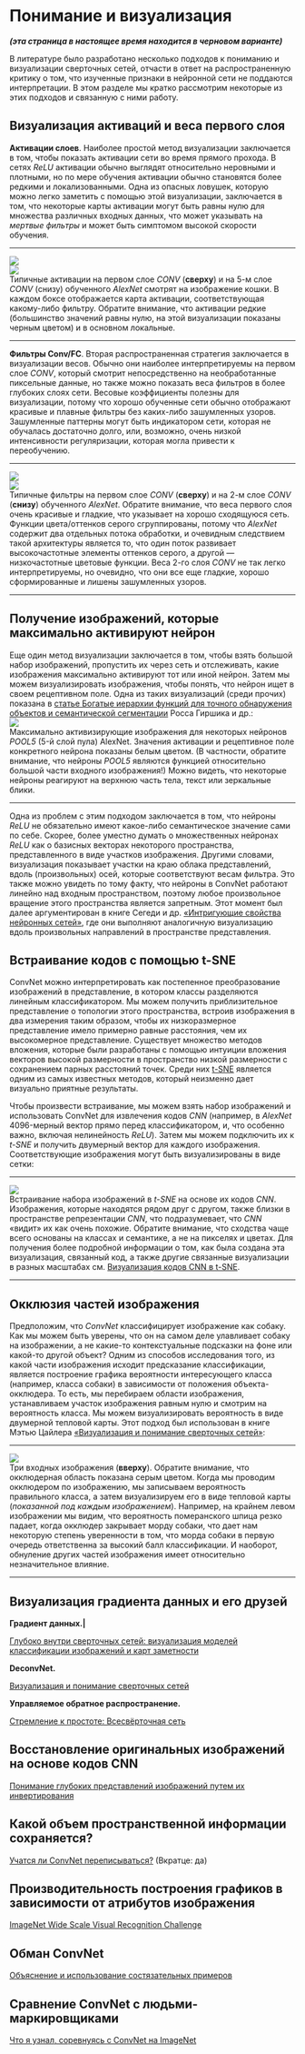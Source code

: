 <!--
.. title: Понимание и визуализация
.. slug: visualisation
.. date: 2025-03-13 19:42:16 UTC+03:00
.. tags: 
.. category: 
.. link: 
.. description: 
.. type: text
.. has_math: true
-->

# Понимание и визуализация   

___(эта страница в настоящее время находится в черновом варианте)___  
    
В литературе было разработано несколько подходов к пониманию и визуализации сверточных сетей, отчасти в ответ на распространенную критику о том, что изученные признаки в нейронной сети не поддаются интерпретации. В этом разделе мы кратко рассмотрим некоторые из этих подходов и связанную с ними работу.

## Визуализация активаций и веса первого слоя  
  
__Активации слоев__. Наиболее простой метод визуализации заключается в том, чтобы показать активации сети во время прямого прохода. В сетях *ReLU* активации обычно выглядят относительно неровными и плотными, но по мере обучения активации обычно становятся более редкими и локализованными. Одна из опасных ловушек, которую можно легко заметить с помощью этой визуализации, заключается в том, что некоторые карты активации могут быть равны нулю для множества различных входных данных, что может указывать на _мертвые фильтры_ и может быть симптомом высокой скорости обучения.    
___  
![](https://cs231n.github.io/assets/cnnvis/act1.jpeg)  
![](https://cs231n.github.io/assets/cnnvis/act2.jpeg)  
Типичные активации на первом слое *CONV* (**сверху**) и на 5-м слое *CONV* (снизу) обученного *AlexNet* смотрят на изображение кошки. В каждом боксе отображается карта активации, соответствующая какому-либо фильтру. Обратите внимание, что активации редкие (большинство значений равны нулю, на этой визуализации показаны черным цветом) и в основном локальные.  
___  
  
__Фильтры Conv/FC__. Вторая распространенная стратегия заключается в визуализации весов. Обычно они наиболее интерпретируемы на первом слое *CONV*, который смотрит непосредственно на необработанные пиксельные данные, но также можно показать веса фильтров в более глубоких слоях сети. Весовые коэффициенты полезны для визуализации, потому что хорошо обученные сети обычно отображают красивые и плавные фильтры без каких-либо зашумленных узоров. Зашумленные паттерны могут быть индикатором сети, которая не обучалась достаточно долго, или, возможно, очень низкой интенсивности регуляризации, которая могла привести к переобучению.  
  
___  
![](https://cs231n.github.io/assets/cnnvis/filt1.jpeg)  
![](https://cs231n.github.io/assets/cnnvis/filt2.jpeg)  
Типичные фильтры на первом слое *CONV* (**сверху**) и на 2-м слое *CONV* (**снизу**) обученного *AlexNet*. Обратите внимание, что веса первого слоя очень красивые и гладкие, что указывает на хорошо сходящуюся сеть. Функции цвета/оттенков серого сгруппированы, потому что *AlexNet* содержит два отдельных потока обработки, и очевидным следствием такой архитектуры является то, что один поток развивает высокочастотные элементы оттенков серого, а другой — низкочастотные цветовые функции. Веса 2-го слоя *CONV* не так легко интерпретируемы, но очевидно, что они все еще гладкие, хорошо сформированные и лишены зашумленных узоров.  
___  
  
## Получение изображений, которые максимально активируют нейрон  
  
Еще один метод визуализации заключается в том, чтобы взять большой набор изображений, пропустить их через сеть и отслеживать, какие изображения максимально активируют тот или иной нейрон. Затем мы можем визуализировать изображения, чтобы понять, что нейрон ищет в своем рецептивном поле. Одна из таких визуализаций (среди прочих) показана в [статье Богатые иерархии функций для точного обнаружения объектов и семантической сегментации](http://arxiv.org/abs/1311.2524) Росса Гиршика и др.:  
![](https://cs231n.github.io/assets/cnnvis/pool5max.jpeg)  
Максимально активизирующие изображения для некоторых нейронов *POOL5* (5-й слой пула) AlexNet. Значения активации и рецептивное поле конкретного нейрона показаны белым цветом. (В частности, обратите внимание, что нейроны *POOL5* являются функцией относительно большой части входного изображения!) Можно видеть, что некоторые нейроны реагируют на верхнюю часть тела, текст или зеркальные блики.  
___  
  
Одна из проблем с этим подходом заключается в том, что нейроны *ReLU* не обязательно имеют какое-либо семантическое значение сами по себе. Скорее, более уместно думать о множественных нейронах *ReLU* как о базисных векторах некоторого пространства, представленного в виде участков изображения. Другими словами, визуализация показывает участки на краю облака представлений, вдоль (произвольных) осей, которые соответствуют весам фильтра. Это также можно увидеть по тому факту, что нейроны в ConvNet работают линейно над входным пространством, поэтому любое произвольное вращение этого пространства является запретным. Этот момент был далее аргументирован в книге Сегеди и др. [«Интригующие свойства нейронных сетей»](http://arxiv.org/abs/1312.6199), где они выполняют аналогичную визуализацию вдоль произвольных направлений в пространстве представления.

## Встраивание кодов с помощью t-SNE  
  
ConvNet можно интерпретировать как постепенное преобразование изображений в представление, в котором классы разделяются линейным классификатором. Мы можем получить приблизительное представление о топологии этого пространства, встроив изображения в два измерения таким образом, чтобы их низкоразмерное представление имело примерно равные расстояния, чем их высокомерное представление. Существует множество методов вложения, которые были разработаны с помощью интуиции вложения векторов высокой размерности в пространство низкой размерности с сохранением парных расстояний точек. Среди них [t-SNE](http://lvdmaaten.github.io/tsne/) является одним из самых известных методов, который неизменно дает визуально приятные результаты.  
  
Чтобы произвести встраивание, мы можем взять набор изображений и использовать ConvNet для извлечения кодов *CNN* (например, в *AlexNet* 4096-мерный вектор прямо перед классификатором, и, что особенно важно, включая нелинейность *ReLU*). Затем мы можем подключить их к *t-SNE* и получить двумерный вектор для каждого изображения. Соответствующие изображения могут быть визуализированы в виде сетки:  
___  
  
![](https://cs231n.github.io/assets/cnnvis/tsne.jpeg)  
Встраивание набора изображений в *t-SNE* на основе их кодов *CNN*. Изображения, которые находятся рядом друг с другом, также близки в пространстве репрезентации *CNN*, что подразумевает, что *CNN* «видит» их как очень похожие. Обратите внимание, что сходства чаще всего основаны на классах и семантике, а не на пикселях и цветах. Для получения более подробной информации о том, как была создана эта визуализация, связанный код, а также другие связанные визуализации в разных масштабах см. [Визуализация кодов CNN в t-SNE](http://cs.stanford.edu/people/karpathy/cnnembed/).  
___  
  
## Окклюзия частей изображения  
  
Предположим, что *ConvNet* классифицирует изображение как собаку. Как мы можем быть уверены, что он на самом деле улавливает собаку на изображении, а не какие-то контекстуальные подсказки на фоне или какой-то другой объект? Одним из способов исследования того, из какой части изображения исходит предсказание классификации, является построение графика вероятности интересующего класса (например, класса собаки) в зависимости от положения объекта-окклюдера. То есть, мы перебираем области изображения, устанавливаем участок изображения равным нулю и смотрим на вероятность класса. Мы можем визуализировать вероятность в виде двумерной тепловой карты. Этот подход был использован в книге Мэтью Цайлера [«Визуализация и понимание сверточных сетей»](http://arxiv.org/abs/1311.2901):  
  
___  
![](https://cs231n.github.io/assets/cnnvis/occlude.jpeg)  
Три входных изображения (**вверху**). Обратите внимание, что окклюдерная область показана серым цветом. Когда мы проводим окклюдером по изображению, мы записываем вероятность правильного класса, а затем визуализируем его в виде тепловой карты (*показанной под каждым изображением*). Например, на крайнем левом изображении мы видим, что вероятность померанского шпица резко падает, когда окклюдер закрывает морду собаки, что дает нам некоторую степень уверенности в том, что морда собаки в первую очередь ответственна за высокий балл классификации. И наоборот, обнуление других частей изображения имеет относительно незначительное влияние.  
___  
  
## Визуализация градиента данных и его друзей
__Градиент данных.|__

[Глубоко внутри сверточных сетей: визуализация моделей классификации изображений и карт заметности](http://arxiv.org/abs/1312.6034)

__DeconvNet.__

[Визуализация и понимание сверточных сетей](http://arxiv.org/abs/1311.2901)

__Управляемое обратное распространение.__

[Стремление к простоте: Всесвёрточная сеть](http://arxiv.org/abs/1412.6806)

## Восстановление оригинальных изображений на основе кодов CNN
[Понимание глубоких представлений изображений путем их инвертирования](http://arxiv.org/abs/1412.0035)

## Какой объем пространственной информации сохраняется?
[Учатся ли ConvNet переписываться?](http://papers.nips.cc/paper/5420-do-convnets-learn-correspondence.pdf) (Вкратце: да)

## Производительность построения графиков в зависимости от атрибутов изображения
[ImageNet Wide Scale Visual Recognition Challenge](http://arxiv.org/abs/1409.0575)

## Обман ConvNet
[Объяснение и использование состязательных примеров](http://arxiv.org/abs/1412.6572)

## Сравнение ConvNet с людьми-маркировщиками
[Что я узнал, соревнуясь с ConvNet на ImageNet](http://karpathy.github.io/2014/09/02/what-i-learned-from-competing-against-a-convnet-on-imagenet/)

